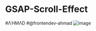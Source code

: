 # GSAP-Scroll-Effect
#ΛΉMΛD
#@frontendev-ahmad
![image](https://github.com/codewithahmad859/GSAP-Scroll-Effect/assets/169986158/89beaaea-e0bc-4e3d-ba6e-d229ff24e391)

